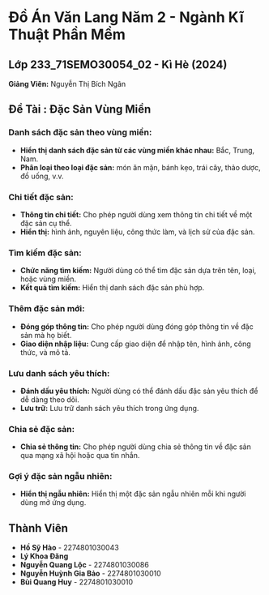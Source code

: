 # Đồ Án Văn Lang Năm 2 - Ngành Kĩ Thuật Phần Mềm

## Lớp 233_71SEMO30054_02 - Kì Hè (2024)

**Giảng Viên:** Nguyễn Thị Bích Ngân

## Đề Tài : Đặc Sản Vùng Miền

### Danh sách đặc sản theo vùng miền:
- **Hiển thị danh sách đặc sản từ các vùng miền khác nhau:** Bắc, Trung, Nam.
- **Phân loại theo loại đặc sản:** món ăn mặn, bánh kẹo, trái cây, thảo dược, đồ uống, v.v.

### Chi tiết đặc sản:
- **Thông tin chi tiết:** Cho phép người dùng xem thông tin chi tiết về một đặc sản cụ thể.
- **Hiển thị:** hình ảnh, nguyên liệu, công thức làm, và lịch sử của đặc sản.

### Tìm kiếm đặc sản:
- **Chức năng tìm kiếm:** Người dùng có thể tìm đặc sản dựa trên tên, loại, hoặc vùng miền.
- **Kết quả tìm kiếm:** Hiển thị danh sách đặc sản phù hợp.

### Thêm đặc sản mới:
- **Đóng góp thông tin:** Cho phép người dùng đóng góp thông tin về đặc sản mà họ biết.
- **Giao diện nhập liệu:** Cung cấp giao diện để nhập tên, hình ảnh, công thức, và mô tả.

### Lưu danh sách yêu thích:
- **Đánh dấu yêu thích:** Người dùng có thể đánh dấu đặc sản yêu thích để dễ dàng theo dõi.
- **Lưu trữ:** Lưu trữ danh sách yêu thích trong ứng dụng.

### Chia sẻ đặc sản:
- **Chia sẻ thông tin:** Cho phép người dùng chia sẻ thông tin về đặc sản qua mạng xã hội hoặc qua tin nhắn.

### Gợi ý đặc sản ngẫu nhiên:
- **Hiển thị ngẫu nhiên:** Hiển thị một đặc sản ngẫu nhiên mỗi khi người dùng mở ứng dụng.

## Thành Viên
- **Hồ Sỹ Hào** - 2274801030043
- **Lý Khoa Đăng**
- **Nguyễn Quang Lộc** - 2274801030086
- **Nguyễn Huỳnh Gia Bảo** - 2274801030010
- **Bùi Quang Huy** - 2274801030010
